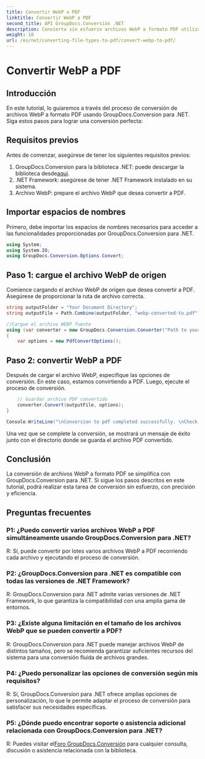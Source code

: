 ```yaml
---
title: Convertir WebP a PDF
linktitle: Convertir WebP a PDF
second_title: API GroupDocs.Conversión .NET
description: Convierta sin esfuerzo archivos WebP a formato PDF utilizando GroupDocs.Conversion para .NET. Simplifique sus tareas de conversión de documentos.
weight: 18
url: /es/net/converting-file-types-to-pdf/convert-webp-to-pdf/
---
```


# Convertir WebP a PDF

## Introducción
En este tutorial, lo guiaremos a través del proceso de conversión de archivos WebP a formato PDF usando GroupDocs.Conversion para .NET. Siga estos pasos para lograr una conversión perfecta:

## Requisitos previos

Antes de comenzar, asegúrese de tener los siguientes requisitos previos:

1.  GroupDocs.Conversion para la biblioteca .NET: puede descargar la biblioteca desde[aquí](https://releases.groupdocs.com/conversion/net/).
2. .NET Framework: asegúrese de tener .NET Framework instalado en su sistema.
3. Archivo WebP: prepare el archivo WebP que desea convertir a PDF.

## Importar espacios de nombres

Primero, debe importar los espacios de nombres necesarios para acceder a las funcionalidades proporcionadas por GroupDocs.Conversion para .NET.

```csharp
using System;
using System.IO;
using GroupDocs.Conversion.Options.Convert;
```

## Paso 1: cargue el archivo WebP de origen

Comience cargando el archivo WebP de origen que desea convertir a PDF. Asegúrese de proporcionar la ruta de archivo correcta.

```csharp
string outputFolder = "Your Document Directory";
string outputFile = Path.Combine(outputFolder, "webp-converted-to.pdf");

//Cargue el archivo WEBP fuente
using (var converter = new GroupDocs.Conversion.Converter("Path to your WebP file"))
{
    var options = new PdfConvertOptions();
```

## Paso 2: convertir WebP a PDF

Después de cargar el archivo WebP, especifique las opciones de conversión. En este caso, estamos convirtiendo a PDF. Luego, ejecute el proceso de conversión.

```csharp
    // Guardar archivo PDF convertido
    converter.Convert(outputFile, options);
}

Console.WriteLine("\nConversion to pdf completed successfully. \nCheck output in {0}", outputFolder);
```

Una vez que se complete la conversión, se mostrará un mensaje de éxito junto con el directorio donde se guarda el archivo PDF convertido.

## Conclusión

La conversión de archivos WebP a formato PDF se simplifica con GroupDocs.Conversion para .NET. Si sigue los pasos descritos en este tutorial, podrá realizar esta tarea de conversión sin esfuerzo, con precisión y eficiencia.

## Preguntas frecuentes

### P1: ¿Puedo convertir varios archivos WebP a PDF simultáneamente usando GroupDocs.Conversion para .NET?

R: Sí, puede convertir por lotes varios archivos WebP a PDF recorriendo cada archivo y ejecutando el proceso de conversión.

### P2: ¿GroupDocs.Conversion para .NET es compatible con todas las versiones de .NET Framework?

R: GroupDocs.Conversion para .NET admite varias versiones de .NET Framework, lo que garantiza la compatibilidad con una amplia gama de entornos.

### P3: ¿Existe alguna limitación en el tamaño de los archivos WebP que se pueden convertir a PDF?

R: GroupDocs.Conversion para .NET puede manejar archivos WebP de distintos tamaños, pero se recomienda garantizar suficientes recursos del sistema para una conversión fluida de archivos grandes.

### P4: ¿Puedo personalizar las opciones de conversión según mis requisitos?

R: Sí, GroupDocs.Conversion para .NET ofrece amplias opciones de personalización, lo que le permite adaptar el proceso de conversión para satisfacer sus necesidades específicas.

### P5: ¿Dónde puedo encontrar soporte o asistencia adicional relacionada con GroupDocs.Conversion para .NET?

 R: Puedes visitar el[Foro GroupDocs.Conversión](https://forum.groupdocs.com/c/conversion/11) para cualquier consulta, discusión o asistencia relacionada con la biblioteca.